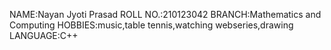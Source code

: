 NAME:Nayan Jyoti Prasad
ROLL NO.:210123042
BRANCH:Mathematics and Computing
HOBBIES:music,table tennis,watching webseries,drawing
LANGUAGE:C++
